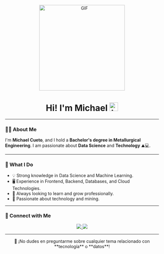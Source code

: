 <p align="center">
  <img alt="GIF" src="https://i.pinimg.com/originals/f9/57/6f/f9576fca9fc8ef79976a1d6327bbe9ae.gif" height="280" />
</p>

<h1 align="center">Hi! I'm Michael <img src="https://user-images.githubusercontent.com/1303154/88677602-1635ba80-d120-11ea-84d8-d263ba5fc3c0.gif" width="28px" alt="hi"></h1>

---

### 👨‍💻 About Me

I'm **Michael Cueto**, and I hold a **Bachelor's degree in Metallurgical Engineering**. I am passionate about **Data Science** and **Technology** ⛰️💻.

---

### 🌱 What I Do  


- 💡 Strong knowledge in Data Science and Machine Learning.
- 🖥️ Experience in Frontend, Backend, Databases, and Cloud Technologies.
- 🚀 Always looking to learn and grow professionally.
- 🌱 Passionate about technology and mining.

---

### 🤝 Connect with Me  

<p align="center">
  <a href="https://www.linkedin.com/in/navodya-pasqual-11ba801b1/">
    <img src="https://img.shields.io/badge/linkedin-%230077B5.svg?&style=for-the-badge&logo=linkedin&logoColor=white" />
  </a>
  <a href="https://twitter.com/">
    <img src="https://img.shields.io/badge/twitter-%231DA1F2.svg?&style=for-the-badge&logo=twitter&logoColor=white" />
  </a>
</p>

---

<p align="center">
  🚀 ¡No dudes en preguntarme sobre cualquier tema relacionado con **tecnología** o **datos**!
</p>
